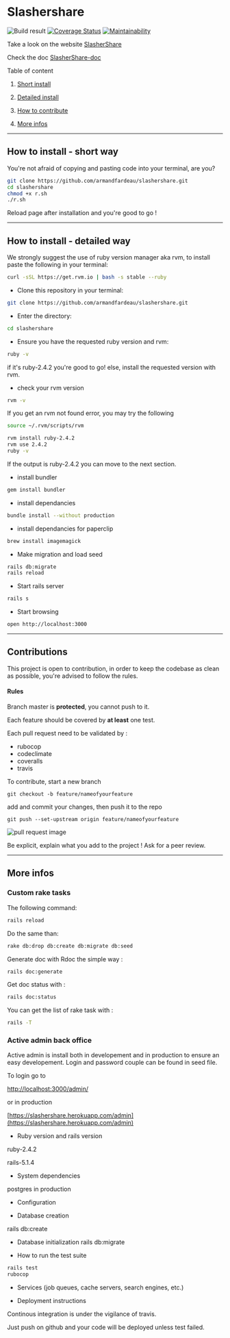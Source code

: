 # Slashershare 
![Build result](https://travis-ci.org/armandfardeau/slashershare.svg?branch=master)
[![Coverage Status](https://coveralls.io/repos/github/armandfardeau/slashershare/badge.svg?branch=master)](https://coveralls.io/github/armandfardeau/slashershare?branch=master)
[![Maintainability](https://api.codeclimate.com/v1/badges/4f04691b4116554cbe63/maintainability)](https://codeclimate.com/github/armandfardeau/slashershare/maintainability)

Take a look on the website [SlasherShare](https://slashershare.herokuapp.com/)

Check the doc [SlasherShare-doc](https://armandfardeau.github.io/slashershare/)

Table of content

1. [Short install](#how-to-install---short-way)

2. [Detailed install](#how-to-install---detailed-way)

3. [How to contribute](#contributions)

4. [More infos](#more-infos)

______________________________________________________________

## How to install - short way

You're not afraid of copying and pasting code into your terminal, are you?

```bash
git clone https://github.com/armandfardeau/slashershare.git
cd slashershare
chmod +x r.sh
./r.sh
```
Reload page after installation and you're good to go !

______________________________________________________________

## How to install - detailed way
We strongly suggest the use of ruby version manager aka rvm, to install paste the following in your terminal: 

``` bash
curl -sSL https://get.rvm.io | bash -s stable --ruby
```

* Clone this repository in your terminal: 

```bash
git clone https://github.com/armandfardeau/slashershare.git
```

* Enter the directory:

```bash
cd slashershare
```

* Ensure you have the requested ruby version and rvm:

```bash
ruby -v
```

if it's ruby-2.4.2 you're good to go! 
else, install the requested version with rvm.

* check your rvm version

```bash
rvm -v
```
If you get an rvm not found error, you may try the following

```bash
source ~/.rvm/scripts/rvm
```

```bash
rvm install ruby-2.4.2
rvm use 2.4.2
ruby -v
```
If the output is ruby-2.4.2 you can move to the next section.

* install bundler
```bash
gem install bundler
```
* install dependancies
```bash
bundle install --without production
```

* install dependancies for paperclip 
```bash
brew install imagemagick
```

* Make migration and load seed
```bash
rails db:migrate
rails reload
```

* Start rails server
```bash
rails s
```

* Start browsing
```bash
open http://localhost:3000
```
______________________________________________________________

## Contributions

This project is open to contribution, in order to keep the codebase as clean as possible, you're advised to follow the rules.

#### Rules 
Branch master is **protected**, you cannot push to it.

Each feature should be covered by **at least** one test.

Each pull request need to be validated by :

- rubocop
- codeclimate
- coveralls
- travis

To contribute, start a new branch

`git checkout -b feature/nameofyourfeature`

add and commit your changes, then push it to the repo

`git push --set-upstream origin feature/nameofyourfeature`

![pull request image](https://kirstiejane.github.io/friendly-github-intro/assets/images-slides/my-first-pr-new-pr1.png)

Be explicit, explain what you add to the project !
Ask for a peer review.

______________________________________________________________

## More infos

### Custom rake tasks

The following command:
```bash
rails reload
```
Do the same than: 
```bash 
rake db:drop db:create db:migrate db:seed
```

Generate doc with Rdoc the simple way :
```bash
rails doc:generate
```

Get doc status with :
```bash
rails doc:status
```

You can get the list of rake task with :
```bash
rails -T
```
### Active admin back office

Active admin is install both in developement and in production to ensure an easy developement.
Login and password couple can be found in seed file.

To login go to 

[http://localhost:3000/admin/](http://localhost:3000/admin/)

or in production

[https://slashershare.herokuapp.com/admin](https://slashershare.herokuapp.com/admin)



* Ruby version and rails version

ruby-2.4.2

rails-5.1.4

* System dependencies

postgres in production

* Configuration


* Database creation

rails db:create

* Database initialization
rails db:migrate

* How to run the test suite

```bash 
rails test
rubocop
```

* Services (job queues, cache servers, search engines, etc.)

* Deployment instructions

Continous integration is under the vigilance of travis.

Just push on github and your code will be deployed unless test failed.

